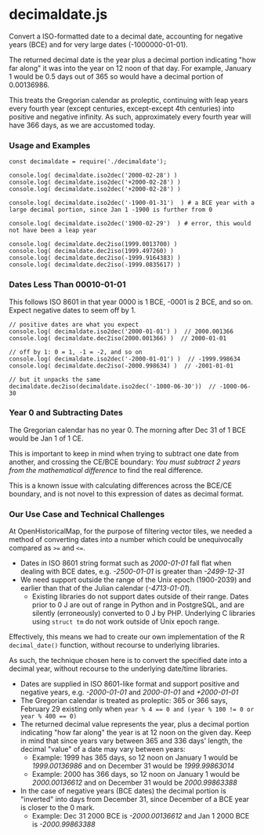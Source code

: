 # decimaldate.js

Convert a ISO-formatted date to a decimal date, accounting for negative years (BCE) and for very large dates (-1000000-01-01).

The returned decimal date is the year plus a decimal portion indicating "how far along" it was into the year on 12 noon of that day. For example, January 1 would be 0.5 days out of 365 so would have a decimal portion of 0.00136986.

This treats the Gregorian calendar as proleptic, continuing with leap years every fourth year (except centuries, except-except 4th centuries) into positive and negative infinity. As such, approximately every fourth year will have 366 days, as we are accustomed today.


### Usage and Examples

```
const decimaldate = require('./decimaldate');

console.log( decimaldate.iso2dec('2000-02-28') )
console.log( decimaldate.iso2dec('+2000-02-28') )
console.log( decimaldate.iso2dec('+2000-02-28') )

console.log( decimaldate.iso2dec('-1900-01-31')  ) # a BCE year with a large decimal portion, since Jan 1 -1900 is further from 0

console.log( decimaldate.iso2dec('1900-02-29')  ) # error, this would not have been a leap year

console.log( decimaldate.dec2iso(1999.0013700) )
console.log( decimaldate.dec2iso(1999.497260) )
console.log( decimaldate.dec2iso(-1999.9164383) )
console.log( decimaldate.dec2iso(-1999.0835617) )
```


### Dates Less Than 00010-01-01

This follows ISO 8601 in that year 0000 is 1 BCE, -0001 is 2 BCE, and so on. Expect negative dates to seem off by 1.

```
// positive dates are what you expect
console.log( decimaldate.iso2dec('2000-01-01') )  // 2000.001366
console.log( decimaldate.dec2iso(2000.001366) )  // 2000-01-01

// off by 1: 0 = 1, -1 = -2, and so on
console.log( decimaldate.iso2dec('-2000-01-01') )  // -1999.998634
console.log( decimaldate.dec2iso(-2000.998634) )  // -2001-01-01

// but it unpacks the same
decimaldate.dec2iso(decimaldate.iso2dec('-1000-06-30'))  // -1000-06-30
```


### Year 0 and Subtracting Dates

The Gregorian calendar has no year 0. The morning after Dec 31 of 1 BCE would be Jan 1 of 1 CE.

This is important to keep in mind when trying to subtract one date from another, and crossing the CE/BCE boundary: _You must subtract 2 years from the mathematical difference_ to find the real difference.

This is a known issue with calculating differences across the BCE/CE boundary, and is not novel to this expression of dates as decimal format.


### Our Use Case and Technical Challenges

At OpenHistoricalMap, for the purpose of filtering vector tiles, we needed a method of converting dates into a number which could be unequivocally compared as `>=` and `<=`.

* Dates in ISO 8601 string format such as _2000-01-01_ fall flat when dealing with BCE dates, e.g. _-2500-01-01_ is greater than _-2499-12-31_
* We need support outside the range of the Unix epoch (1900-2039) and earlier than that of the Julian calendar (_-4713-01-01_).
  * Existing libraries do not support dates outside of their range. Dates prior to 0 J are out of range in Python and in PostgreSQL, and are silently (erroneously) converted to 0 J by PHP. Underlying C libraries using `struct tm` do not work outside of Unix epoch range.

Effectively, this means we had to create our own implementation of the R `decimal_date()` function, without recourse to underlying libraries.

As such, the technique chosen here is to convert the specified date into a decimal year, without recourse to the underlying date/time libraries.
* Dates are supplied in ISO 8601-like format and support positive and negative years, e.g. _-2000-01-01_ and _2000-01-01_ and _+2000-01-01_
* The Gregorian calendar is treated as proleptic: 365 or 366 says, February 29 existing only when `year % 4 == 0 and (year % 100 != 0 or year % 400 == 0)`
* The returned decimal value represents the year, plus a decimal portion indicating "how far along" the year is at 12 noon on the given day. Keep in mind that since years vary between 365 and 336 days' length, the decimal "value" of a date may vary between years:
  * Example: 1999 has 365 days, so 12 noon on January 1 would be _1999.00136986_ and on December 31 would be _1999.99863014_
  * Example: 2000 has 366 days, so 12 noon on January 1 would be _2000.00136612_ and on December 31 would be _2000.99863388_
* In the case of negative years (BCE dates) the decimal portion is "inverted" into days from December 31, since December of a BCE year is closer to the 0 mark.
  * Example: Dec 31 2000 BCE is _-2000.00136612_ and Jan 1 2000 BCE is _-2000.99863388_
